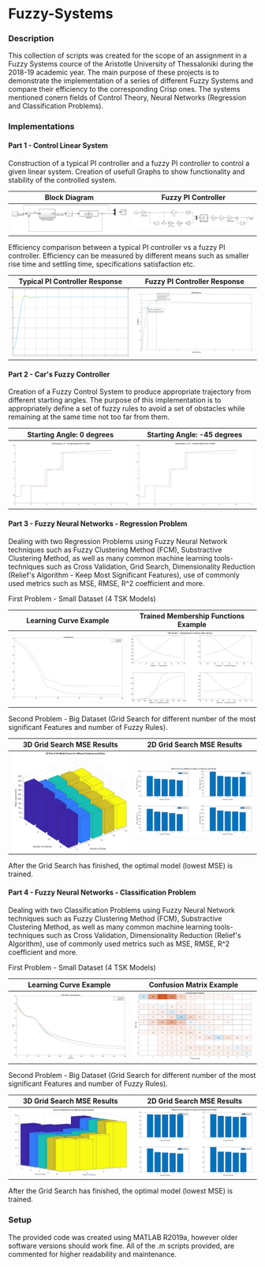 # Fuzzy-Systems

### Description
This collection of scripts was created for the scope of an assignment in a Fuzzy Systems cource of the Aristotle University of Thessaloniki during the 2018-19 academic year. The main purpose of these projects is to demonstrate the implementation of a series of different Fuzzy Systems and compare their efficiency to the corresponding Crisp ones. The systems mentioned conern fields of Control Theory, Neural Networks (Regression and Classification Problems).

### Implementations

#### Part 1 - Control Linear System
Construction of a typical PI controller and a fuzzy PI controller to control a given linear system. Creation of usefull Graphs to show functionality and stability of the controlled system.
 
 Block Diagram             |  Fuzzy PI Controller
:-------------------------:|:-------------------------:
![](https://github.com/kosletr/Fuzzy-Systems/blob/master/asafi-ergasia1/pics/fuzzyClosedLoop.jpg) |  ![](https://github.com/kosletr/Fuzzy-Systems/blob/master/asafi-ergasia1/pics/fuzzyPIController.jpg)
  
Efficiency comparison between a typical PI controller vs a fuzzy PI controller. Efficiency can be measured by different means such as smaller rise time and settling time, specifications satisfaction etc.
  
 Typical PI Controller Response       |  Fuzzy PI Controller Response
:-------------------------:|:-------------------------:
![](https://github.com/kosletr/Fuzzy-Systems/blob/master/asafi-ergasia1/pics/stepRespFuzzy_Good.jpg) |  ![](https://github.com/kosletr/Fuzzy-Systems/blob/master/asafi-ergasia1/pics/stepRespLinear.jpg)
  
#### Part 2 - Car's Fuzzy Controller
Creation of a Fuzzy Control System to produce appropriate trajectory from different starting angles. The purpose of this implementation is to appropriately define a set of fuzzy rules to avoid a set of obstacles while remaining at the same time not too far from them.
 
 Starting Angle: 0 degrees | Starting Angle: -45 degrees
:-------------------------:|:-------------------------:
![](https://github.com/kosletr/Fuzzy-Systems/blob/master/asafi-ergasia2/pics/angle0impr.jpg) |  ![](https://github.com/kosletr/Fuzzy-Systems/blob/master/asafi-ergasia2/pics/angle-45impr.jpg)

#### Part 3 - Fuzzy Neural Networks - Regression Problem
Dealing with two Regression Problems using Fuzzy Neural Network techniques such as Fuzzy Clustering Method (FCM), Substractive Clustering Method, as well as many common machine learning tools-techniques such as Cross Validation, Grid Search, Dimensionality Reduction (Relief's Algorithm - Keep Most Significant Features), use of commonly used metrics such as MSE, RMSE, R^2 coefficient and more. 

First Problem - Small Dataset (4 TSK Models)

 Learning Curve Example    | Trained Membership Functions Example
:-------------------------:|:-------------------------:
![](https://github.com/kosletr/Fuzzy-Systems/blob/master/asafi-ergasia3/pics/CCPP/TSK_1_Learning_Curve.jpg) |  ![](https://github.com/kosletr/Fuzzy-Systems/blob/master/asafi-ergasia3/pics/CCPP/TSK_1_MF_after_Training.jpg)

Second Problem - Big Dataset (Grid Search for different number of the most significant Features and number of Fuzzy Rules).

 3D Grid Search MSE Results| 2D Grid Search MSE Results 
:-------------------------:|:-------------------------:
![](https://github.com/kosletr/Fuzzy-Systems/blob/master/asafi-ergasia3/pics/Grid%20Search%20Superconduct/3Dplot_Mean_Error.jpg) |  ![](https://github.com/kosletr/Fuzzy-Systems/blob/master/asafi-ergasia3/pics/Grid%20Search%20Superconduct/Subplots_Mean_Errors.jpg)

After the Grid Search has finished, the optimal model (lowest MSE) is trained.

#### Part 4 - Fuzzy Neural Networks - Classification Problem
Dealing with two Classification Problems using Fuzzy Neural Network techniques such as Fuzzy Clustering Method (FCM), Substractive Clustering Method, as well as many common machine learning tools-techniques such as Cross Validation, Dimensionality Reduction (Relief's Algorithm), use of commonly used metrics such as MSE, RMSE, R^2 coefficient and more.

 First Problem - Small Dataset (4 TSK Models)

 Learning Curve Example    | Confusion Matrix Example
:-------------------------:|:-------------------------:
![](https://github.com/kosletr/Fuzzy-Systems/blob/master/asafi-ergasia4/Plots/Avila/learning_curve_1.jpg) |  ![](https://github.com/kosletr/Fuzzy-Systems/blob/master/asafi-ergasia4/Plots/Avila/Confusion_Matrix5.jpg)

Second Problem - Big Dataset (Grid Search for different number of the most significant Features and number of Fuzzy Rules).

 3D Grid Search MSE Results| 2D Grid Search MSE Results 
:-------------------------:|:-------------------------:
![](https://github.com/kosletr/Fuzzy-Systems/blob/master/asafi-ergasia4/Plots/Isolet%20Grid%20Search/3Dplot_Mean_Error_2.jpg) |  ![](https://github.com/kosletr/Fuzzy-Systems/blob/master/asafi-ergasia4/Plots/Isolet%20Grid%20Search/Subplots_Mean_Errors.jpg)

After the Grid Search has finished, the optimal model (lowest MSE) is trained.

### Setup
The provided code was created using MATLAB R2019a, however older software versions should work fine. All of the .m scripts provided, are  commented for higher readability and maintenance.
